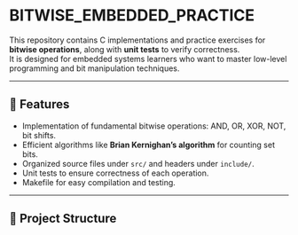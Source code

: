 # BITWISE_EMBEDDED_PRACTICE

This repository contains C implementations and practice exercises for **bitwise operations**, along with **unit tests** to verify correctness.  
It is designed for embedded systems learners who want to master low-level programming and bit manipulation techniques.

---

## 📌 Features
- Implementation of fundamental bitwise operations: AND, OR, XOR, NOT, bit shifts.
- Efficient algorithms like **Brian Kernighan’s algorithm** for counting set bits.
- Organized source files under `src/` and headers under `include/`.
- Unit tests to ensure correctness of each operation.
- Makefile for easy compilation and testing.

---

## 📂 Project Structure
